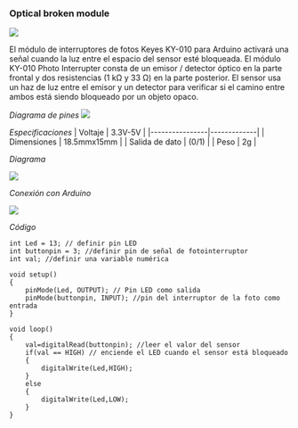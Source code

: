### Optical broken module
![](https://416w7b49llop13pkg72rweoc-wpengine.netdna-ssl.com/wp-content/uploads/modulo-ky-010-sensor-foto-interruptor-cdmx-electronica-D_NQ_NP_917506-MLM27963288634_082018-O.jpg)

El módulo de interruptores de fotos Keyes KY-010 para Arduino activará una señal cuando la luz entre el espacio del sensor esté bloqueada.
El módulo KY-010 Photo Interrupter consta de un emisor / detector óptico en la parte frontal y dos resistencias (1 kΩ y 33 Ω) en la parte posterior. El sensor usa un haz de luz entre el emisor y un detector para verificar si el camino entre ambos está siendo bloqueado por un objeto opaco.

*Diagrama de pines*
![](https://www.cdmxelectronica.com/wp-content/uploads/KY-010.png)

*Especificaciones*
| Voltaje        | 3.3V-5V     |
|----------------|-------------|
| Dimensiones    | 18.5mmx15mm |
| Salida de dato | (0/1)       |
| Peso           | 2g          |

*Diagrama*

![](https://lh3.googleusercontent.com/proxy/3s0b_rEoMEm8g5qlpEpGWfyPr_9u2dSKBGcOrSC44m1DeBfiBad2FPt7DAT06i5ZomJELbvZyHFrnxJdnd8w4i4Cb_duFq5BjRUifhSkEp6SrJ_WxzkNWEGgJv7xCB2FVoi5)

*Conexión con Arduino*

![](https://arduinomodules.info/wp-content/uploads/Arduino_KY-010_Keyes_Photo_interrupter_module_connection-diagram.png)

*Código* 

```
int Led = 13; // definir pin LED
int buttonpin = 3; //definir pin de señal de fotointerruptor
int val; //definir una variable numérica

void setup()
{
	pinMode(Led, OUTPUT); // Pin LED como salida
	pinMode(buttonpin, INPUT); //pin del interruptor de la foto como entrada
}

void loop()
{
	val=digitalRead(buttonpin); //leer el valor del sensor
	if(val == HIGH) // enciende el LED cuando el sensor está bloqueado
	{
		digitalWrite(Led,HIGH);
	}
	else
	{
		digitalWrite(Led,LOW);
	}
}
